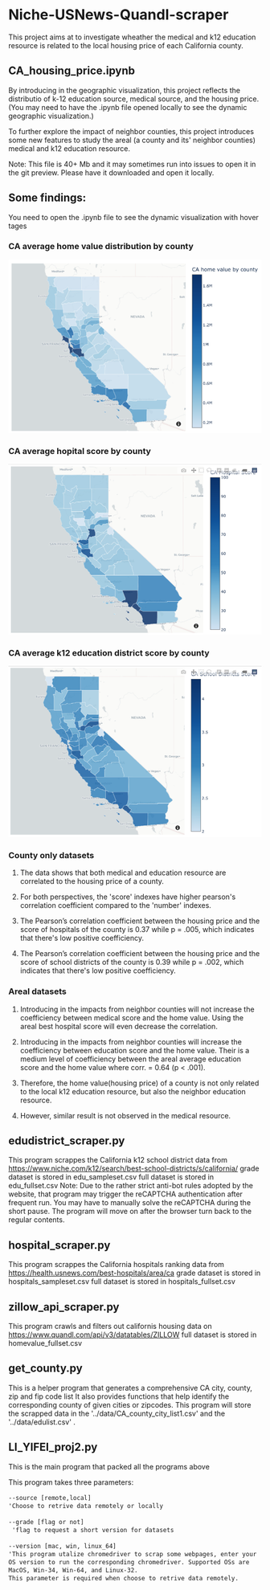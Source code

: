 # Niche-USNews-Quandl-scraper

This project aims at to investigate wheather the medical and k12 education resource is related to the local housing price of each California county.

## CA_housing_price.ipynb

By introducing in the geographic visualization, this project reflects the distributio of k-12 education source, medical source, and the housing price. (You may need to have the .ipynb file opened locally to see the dynamic geographic visualization.)

To further explore the impact of neighbor counties, this project introduces some new features to study the areal (a county and its' neighbor counties) medical and k12 education resource.

Note: This file is 40+ Mb and it may sometimes run into issues to open it in the git preview. Please have it downloaded and open it locally.

## Some findings:

You need to open the .ipynb file to see the dynamic visualization with hover tages

### CA average home value distribution by county
![Image](https://github.com/yvette-yifei-li/Niche-USNews-Quandl-scraper/blob/main/images/Screen%20Shot%202020-12-30%20at%202.51.21%20AM.png)

### CA average hopital score by county
![Image](https://github.com/yvette-yifei-li/Niche-USNews-Quandl-scraper/blob/main/images/Screen%20Shot%202020-12-30%20at%202.51.33%20AM.png)

### CA average k12 education district score by county
![Image](https://github.com/yvette-yifei-li/Niche-USNews-Quandl-scraper/blob/main/images/Screen%20Shot%202020-12-30%20at%202.51.43%20AM.png)

### County only datasets
1. The data shows that both medical and education resource are correlated to the housing price of a county.

2. For both perspectives, the 'score' indexes have higher pearson's correlation coefficient compared to the 'number' indexes.

3. The Pearson’s correlation coefficient between the housing price and the score of hospitals of the county is 0.37 while p = .005, which indicates that there's low positive coefficiency.

4. The Pearson’s correlation coefficient between the housing price and the score of school districts of the county is 0.39 while p = .002, which indicates that there's low positive coefficiency.

### Areal datasets
1. Introducing in the impacts from neighbor counties will not increase the coefficiency between medical score and the home value. Using the areal best hospital score will even decrease the correlation.

2. Introducing in the impacts from neighbor counties will increase the coefficiency between education score and the home value. Their is a medium level of coefficiency between the areal average education score and the home value where corr. = 0.64 (p < .001).

3. Therefore, the home value(housing price) of a county is not only related to the local k12 education resource, but also the neighbor education resource.

4. However, similar result is not observed in the medical resource.

## edudistrict_scraper.py

This program scrappes the California k12 school district data from https://www.niche.com/k12/search/best-school-districts/s/california/
grade dataset is stored in edu_sampleset.csv
full dataset is stored in edu_fullset.csv
Note: Due to the rather strict anti-bot rules adopted by the website, that program may trigger the reCAPTCHA authentication after frequent run. You may have to manually solve the reCAPTCHA during the short pause. The program will move on after the browser turn back to the regular contents.

## hospital_scraper.py

This program scrappes the California hospitals ranking data from https://health.usnews.com/best-hospitals/area/ca
grade dataset is stored in hospitals_sampleset.csv
full dataset is stored in hospitals_fullset.csv

## zillow_api_scraper.py

This program crawls and filters out californis housing data on https://www.quandl.com/api/v3/datatables/ZILLOW
full dataset is stored in homevalue_fullset.csv

## get_county.py

This is a helper program that generates a comprehensive CA city, county, zip and fip code list
It also provides functions that help identify the corresponding county of given cities or zipcodes. 
This program will store the scrapped data in the '../data/CA_county_city_list1.csv' and the '../data/edulist.csv' .

## LI_YIFEI_proj2.py

This is the main program that packed all the programs above

This program takes three parameters:
    
    --source [remote,local]   
    'Choose to retrive data remotely or locally
    
    --grade [flag or not]   
     'flag to request a short version for datasets

    --version [mac, win, linux_64]  
    'This program utalize chromedriver to scrap some webpages, enter your OS version to run the corresponding chromedriver. Supported OSs are MacOS, Win-34, Win-64, and Linux-32.
    This parameter is required when choose to retrive data remotely.
